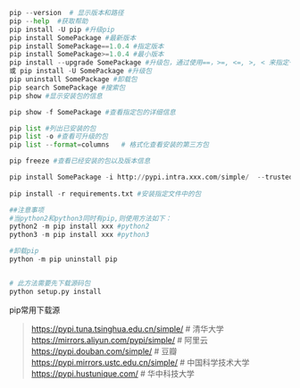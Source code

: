 ``` python
pip --version  # 显示版本和路径
pip --help  #获取帮助
pip install -U pip #升级pip
pip install SomePackage #最新版本
pip install SomePackage==1.0.4 #指定版本
pip install SomePackage>=1.0.4 #最小版本
pip install --upgrade SomePackage #升级包，通过使用==，>=, <=, >, < 来指定一个版本号
或 pip install -U SomePackage #升级包
pip uninstall SomePackage #卸载包
pip search SomePackage #搜索包
pip show #显示安装包的信息

pip show -f SomePackage #查看指定包的详细信息

pip list #列出已安装的包
pip list -o #查看可升级的包
pip list --format=columns	# 格式化查看安装的第三方包

pip freeze #查看已经安装的包以及版本信息

pip install SomePackage -i http://pypi.intra.xxx.com/simple/  --trusted-host pypi.intra.xxx.com #安装包时指定下载源及安装路径
    
pip install -r requirements.txt #安装指定文件中的包

##注意事项
#当python2和python3同时有pip,则使用方法如下：
python2 -m pip install xxx #python2
python3 -m pip install xxx #python3

#卸载pip
python -m pip uninstall pip


# 此方法需要先下载源码包
python setup.py install


```



pip常用下载源

> https://pypi.tuna.tsinghua.edu.cn/simple/	# 清华大学
> https://mirrors.aliyun.com/pypi/simple/		# 阿里云
> https://pypi.douban.com/simple/				# 豆瓣
> https://pypi.mirrors.ustc.edu.cn/simple/	# 中国科学技术大学
> https://pypi.hustunique.com/				# 华中科技大学